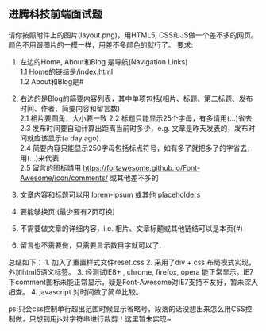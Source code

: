 ## 进腾科技前端面试题

请你按照附件上的图片(layout.png)，用HTML5, CSS和JS做一个差不多的网页。颜色不用跟图片的一模一样，用差不多颜色的就行了。
要求:

1. 左边的Home, About和Blog 是导航(Navigation Links)  
1.1 Home的链结是/index.html  
1.2 About和Blog是#

2. 右边的是Blog的简要内容列表，其中单项包括(相片、标题、第二标题、发布时间、作者、简要内容和留言数)  
2.1 相片要圆角，大小要一致
2.2 标题只能显示25个字母，有多请用(…)省去  
2.3 发布时间要自动计算出距离当前时多少，e.g. 文章是昨天发表的，发布时间就应该显示(a day ago).  
2.4 简要内容只能显示250字母包括标点符号，如有多了就把多了的字省去，用(…)来代表  
2.5 留言的图标請用 https://fortawesome.github.io/Font-Awesome/icon/comments/ 或其他差不多的  
3. 文章内容和标题可以用 lorem-ipsum 或其他 placeholders  
4. 要能够换页 (最少要有2页可换)  
5. 不需要做文章的详细内容，i.e. 相片、文章标题或其他链结可以是本页(#)   
6. 留言也不需要做，只需要显示数目字就可以了.


总结如下：
    1. 加入了重置样式文件reset.css
    2. 采用了div + css 布局模式实现，外加html5语义标签。
    3. 经测试IE8+ , chrome, firefox, opera 能正常显示。IE7下comment图标未能正常显示，疑是Font-Awesome对IE7支持不友好，暂未深入细查。
    4. javascript 对时间做了简单比较。

ps:只会css控制单行超出范围时候显示省略号，段落的话没想出来怎么用CSS控制做，只想到用js对字符串进行裁剪！这里暂未实现~